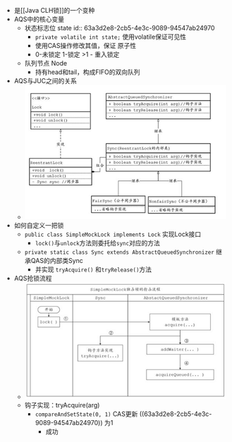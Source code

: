 - 是[[Java CLH锁]]的一个变种
- AQS中的核心变量
	- 状态标志位 state
	  id:: 63a3d2e8-2cb5-4e3c-9089-94547ab24970
		- `private volatile int state;` 使用volatile保证可见性
		- 使用CAS操作修改其值，保证 原子性
		- 0-未锁定 1-锁定 >1 - 重入锁定
	- 队列节点 Node
		- 持有head和tail，构成FIFO的双向队列
- AQS与JUC之间的关系
	- ![image.png](../assets/image_1672020273260_0.png)
- 如何自定义一把锁
	- `public class SimpleMockLock implements Lock` 实现Lock接口
		- `lock()`与`unlock`方法则委托给`sync`对应的方法
	- `private static class Sync extends AbstractQueuedSynchronizer` 继承QAS的内部类Sync
		- 并实现 `tryAcquire()` 和`tryRelease()`方法
- AQS抢锁流程
	- ![image.png](../assets/image_1672022433477_0.png)
	- 钩子实现：tryAcquire(arg)
		- `compareAndSetState(0, 1)` CAS更新 ((63a3d2e8-2cb5-4e3c-9089-94547ab24970)) 为1
			- 成功